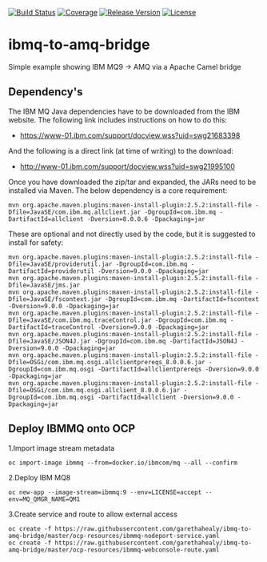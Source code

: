 [![Build Status](https://travis-ci.org/garethahealy/ibmq-to-amq-bridge.svg?branch=master)](https://travis-ci.org/garethahealy/ibmq-to-amq-bridge)
[![Coverage](https://sonarcloud.io/api/project_badges/measure?project=com.garethahealy.ibmq-to-amq-bridge:ibmq-to-amq-bridge&metric=coverage)](https://sonarcloud.io/dashboard?id=com.garethahealy.ibmq-to-amq-bridge%3Aibmq-to-amq-bridge )
[![Release Version](https://img.shields.io/maven-central/v/com.garethahealy.ibmq-to-amq-bridge/ibmq-to-amq-bridge.svg?maxAge=2592000)](https://mvnrepository.com/artifact/com.garethahealy.ibmq-to-amq-bridge/ibmq-to-amq-bridge)
[![License](https://img.shields.io/hexpm/l/plug.svg?maxAge=2592000)]()

# ibmq-to-amq-bridge
Simple example showing IBM MQ9 -> AMQ via a Apache Camel bridge

## Dependency's
The IBM MQ Java dependencies have to be downloaded from the IBM website. The following link includes instructions on how to do this:
- https://www-01.ibm.com/support/docview.wss?uid=swg21683398

And the following is a direct link (at time of writing) to the download:
- http://www-01.ibm.com/support/docview.wss?uid=swg21995100

Once you have downloaded the zip/tar and expanded, the JARs need to be installed via Maven.
The below dependency is a core requirement:

    mvn org.apache.maven.plugins:maven-install-plugin:2.5.2:install-file -Dfile=JavaSE/com.ibm.mq.allclient.jar -DgroupId=com.ibm.mq -DartifactId=allclient -Dversion=8.0.0.6 -Dpackaging=jar

These are optional and not directly used by the code, but it is suggested to install for safety:

    mvn org.apache.maven.plugins:maven-install-plugin:2.5.2:install-file -Dfile=JavaSE/providerutil.jar -DgroupId=com.ibm.mq -DartifactId=providerutil -Dversion=9.0.0 -Dpackaging=jar
    mvn org.apache.maven.plugins:maven-install-plugin:2.5.2:install-file -Dfile=JavaSE/jms.jar
    mvn org.apache.maven.plugins:maven-install-plugin:2.5.2:install-file -Dfile=JavaSE/fscontext.jar -DgroupId=com.ibm.mq -DartifactId=fscontext -Dversion=9.0.0 -Dpackaging=jar
    mvn org.apache.maven.plugins:maven-install-plugin:2.5.2:install-file -Dfile=JavaSE/com.ibm.mq.traceControl.jar -DgroupId=com.ibm.mq -DartifactId=traceControl -Dversion=9.0.0 -Dpackaging=jar
    mvn org.apache.maven.plugins:maven-install-plugin:2.5.2:install-file -Dfile=JavaSE/JSON4J.jar -DgroupId=com.ibm.mq -DartifactId=JSON4J -Dversion=9.0.0 -Dpackaging=jar
    mvn org.apache.maven.plugins:maven-install-plugin:2.5.2:install-file -Dfile=OSGi/com.ibm.mq.osgi.allclientprereqs_8.0.0.6.jar -DgroupId=com.ibm.mq.osgi -DartifactId=allclientprereqs -Dversion=9.0.0 -Dpackaging=jar
    mvn org.apache.maven.plugins:maven-install-plugin:2.5.2:install-file -Dfile=OSGi/com.ibm.mq.osgi.allclient_8.0.0.6.jar -DgroupId=com.ibm.mq.osgi -DartifactId=allclient -Dversion=9.0.0 -Dpackaging=jar

## Deploy IBMMQ onto OCP
1.Import image stream metadata

    oc import-image ibmmq --from=docker.io/ibmcom/mq --all --confirm
    
2.Deploy IBM MQ8

    oc new-app --image-stream=ibmmq:9 --env=LICENSE=accept --env=MQ_QMGR_NAME=QM1
    
3.Create service and route to allow external access

    oc create -f https://raw.githubusercontent.com/garethahealy/ibmq-to-amq-bridge/master/ocp-resources/ibmmq-nodeport-service.yaml
    oc create -f https://raw.githubusercontent.com/garethahealy/ibmq-to-amq-bridge/master/ocp-resources/ibmmq-webconsole-route.yaml
